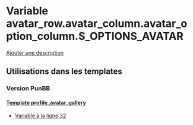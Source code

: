 # Variable avatar_row.avatar_column.avatar_option_column.S_OPTIONS_AVATAR
[Ajouter une description](https://fa-tvars.appspot.com/var/avatar_row.avatar_column.avatar_option_column.S_OPTIONS_AVATAR)

## Utilisations dans les templates

### Version PunBB

#### [Template profile_avatar_gallery](punbb/profile_avatar_gallery.md)
* [Variable &agrave; la ligne 32](../punbb/profile_avatar_gallery.tpl#L32)